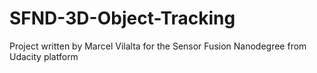 # SFND-3D-Object-Tracking

Project written by Marcel Vilalta for the Sensor Fusion Nanodegree from Udacity platform
